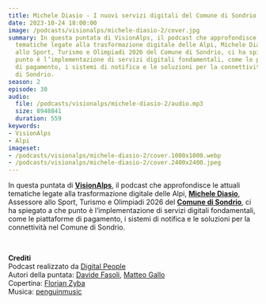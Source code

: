```yaml
---
title: Michele Diasio - I nuovi servizi digitali del Comune di Sondrio @Sondrio
date: 2023-10-24 18:00:00
image: /podcasts/visionalps/michele-diasio-2/cover.jpg
summary: In questa puntata di VisionAlps, il podcast che approfondisce le attuali
  tematiche legate alla trasformazione digitale delle Alpi, Michele Diasio, Assessore
  allo Sport, Turismo e Olimpiadi 2026 del Comune di Sondrio, ci ha spiegato a che
  punto è l’implementazione di servizi digitali fondamentali, come le piattaforme
  di pagamento, i sistemi di notifica e le soluzioni per la connettività nel Comune
  di Sondrio.
season: 2
episode: 30
audio:
  file: /podcasts/visionalps/michele-diasio-2/audio.mp3
  size: 8948841
  duration: 559
keywords:
- VisionAlps
- Alpi
imageset:
- /podcasts/visionalps/michele-diasio-2/cover.1000x1000.webp
- /podcasts/visionalps/michele-diasio-2/cover.2400x2400.jpeg
---
```


In questa puntata di **[VisionAlps](https://www.visionalps.com/)**, il podcast che approfondisce le attuali tematiche legate alla trasformazione digitale delle Alpi, **[Michele Diasio](https://www.linkedin.com/in/michele-diasio-02365384?trk=blended-typeahead)**, Assessore allo Sport, Turismo e Olimpiadi 2026 del **[Comune di Sondrio](https://www.comune.sondrio.it/)**, ci ha spiegato a che punto è l’implementazione di servizi digitali fondamentali, come le piattaforme di pagamento, i sistemi di notifica e le soluzioni per la connettività nel Comune di Sondrio.

<br>

**Crediti**<br>
Podcast realizzato da [Digital People](https://w3id.org/digitalpeople)<br>
Autori della puntata: [Davide Fasoli](https://www.linkedin.com/in/davide-fasoli-2b3246179/), [Matteo Gallo](https://www.linkedin.com/in/matteo-gallo-4a5ab31a8/)<br>
Copertina: [Florian Zyba](https://www.linkedin.com/in/florian-zyba/)<br>
Musica: [penguinmusic](https://pixabay.com/users/penguinmusic-24940186/)